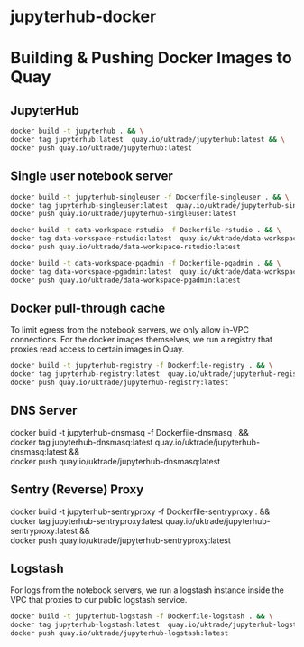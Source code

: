 # jupyterhub-docker

# Building & Pushing Docker Images to Quay

## JupyterHub

```bash
docker build -t jupyterhub . && \
docker tag jupyterhub:latest  quay.io/uktrade/jupyterhub:latest && \
docker push quay.io/uktrade/jupyterhub:latest
```

## Single user notebook server

```bash
docker build -t jupyterhub-singleuser -f Dockerfile-singleuser . && \
docker tag jupyterhub-singleuser:latest  quay.io/uktrade/jupyterhub-singleuser:latest && \
docker push quay.io/uktrade/jupyterhub-singleuser:latest
```

```bash
docker build -t data-workspace-rstudio -f Dockerfile-rstudio . && \
docker tag data-workspace-rstudio:latest  quay.io/uktrade/data-workspace-rstudio:latest && \
docker push quay.io/uktrade/data-workspace-rstudio:latest
```

```bash
docker build -t data-workspace-pgadmin -f Dockerfile-pgadmin . && \
docker tag data-workspace-pgadmin:latest  quay.io/uktrade/data-workspace-pgadmin:latest && \
docker push quay.io/uktrade/data-workspace-pgadmin:latest
```

## Docker pull-through cache

To limit egress from the notebook servers, we only allow in-VPC connections. For the docker images themselves, we run a registry that proxies read access to certain images in Quay.

```bash
docker build -t jupyterhub-registry -f Dockerfile-registry . && \
docker tag jupyterhub-registry:latest  quay.io/uktrade/jupyterhub-registry:latest && \
docker push quay.io/uktrade/jupyterhub-registry:latest
```

## DNS Server

docker build -t jupyterhub-dnsmasq -f Dockerfile-dnsmasq . && \
docker tag jupyterhub-dnsmasq:latest  quay.io/uktrade/jupyterhub-dnsmasq:latest && \
docker push quay.io/uktrade/jupyterhub-dnsmasq:latest


## Sentry (Reverse) Proxy

docker build -t jupyterhub-sentryproxy -f Dockerfile-sentryproxy . && \
docker tag jupyterhub-sentryproxy:latest  quay.io/uktrade/jupyterhub-sentryproxy:latest && \
docker push quay.io/uktrade/jupyterhub-sentryproxy:latest


## Logstash

For logs from the notebook servers, we run a logstash instance inside the VPC that proxies to our public logstash service.

```bash
docker build -t jupyterhub-logstash -f Dockerfile-logstash . && \
docker tag jupyterhub-logstash:latest  quay.io/uktrade/jupyterhub-logstash:latest && \
docker push quay.io/uktrade/jupyterhub-logstash:latest
```
